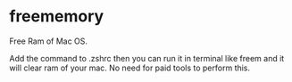 # freememory
Free Ram of Mac OS.

Add the command to .zshrc then you can run it in terminal like freem and it will clear ram of your mac.
No need for paid tools to perform this.
